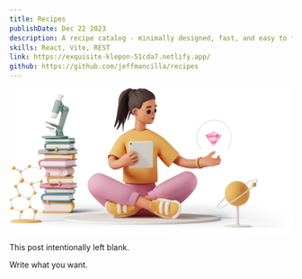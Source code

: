 ```yaml
---
title: Recipes
publishDate: Dec 22 2023
description: A recipe catalog - minimally designed, fast, and easy to follow.
skills: React, Vite, REST
link: https://exquisite-klepon-51cda7.netlify.app/
github: https://github.com/jeffmancilla/recipes
---
```


![Illustration of woman using a meditation app](/assets/blog/casual-life-3d-meditation-crystal.webp)

This post intentionally left blank.

Write what you want.
